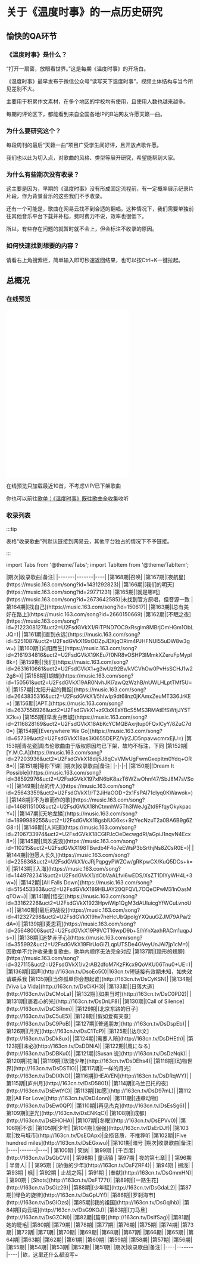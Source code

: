 

# 关于《温度时事》的一点历史研究

## 愉快的QA环节

### 《温度时事》是什么？

“打开一扇窗，放眼看世界。”这是每期《温度时事》的开场白。

《温度时事》最早发布于微信公众号“读写天下温度时事”，视频主体结构与当今所见差别不大。

主要用于积累作文素材，在多个地区的学校均有使用，且使用人数也越来越多。

每期的评论区下，都能看到来自全国各地IP的B站网友许愿天籁一曲。

### 为什么要研究这个？

每段周刊的最后“天籁一曲”项目广受学生间好评，且开放点歌许愿。

我们也以此为切入点，对歌曲的风格、类型等展开研究，希望能帮到大家。

### 为什么有些期次没有收录？

这主要是因为，早期的《温度时事》没有形成固定流程前，有一定概率展示纪录片片段，作为背景音乐的这些我们不予收录。

还有一个可能是，歌曲在网易云找不到合适的翻唱。这种情况下，我们需要单独前往其他音乐平台下载并补档，费时费力不说，效率也很低下。

所以，有些存在问题的就暂时就不会上，但会标注不收录的原因。

### 如何快速找到想要的内容？

请看右上角搜索栏，简单输入即可秒速返回结果，也可以按Ctrl+K一键拉起。

## 总概况

### 在线预览

<iframe frameborder="no" border="0" marginwidth="0" marginheight="0" width="330" height="450" src="//music.163.com/outchain/player?type=0&id=13336455176&auto=1&height=430"></iframe>

在线预览只加载最近10首，不考虑VIP/已下架歌曲

你也可以前往[歌单：《温度时事》既往歌曲全收集](https://music.163.com/#/playlist?id=13336455176)收听

### 收录列表

:::tip

表格“收录歌曲”列默认链接到网易云，其他平台独占的情况下不予链接。

:::

import Tabs from '@theme/Tabs';
import TabItem from '@theme/TabItem';

<Tabs>
  <TabItem value="最新💡151-168期" label="最新💡151-168期" default>
|期次|收录歌曲|备注|
|-------|-------|----|
|第168期|召唤|
|第167期|[夜航星](https://music.163.com/song?id=1431292823)|
|第166期|[我们的明天](https://music.163.com/song?id=29771231)
|第165期|[就是哪吒](https://music.163.com/song?id=2673642585)|未找到官方原唱，但音源一致
|第164期|[找自己](https://music.163.com/song?id=150617)|
|第163期|[总有美好在路上](https://music.163.com/song?id=2660150669)
|第162期|[不眠之夜](https://music.163.com/song?id=2122308127&uct2=U2FsdGVkX1/RiTPND7OC9xRsglm8MBrjOmHGm1ObLJQ=)|
|第161期|[直到永远](https://music.163.com/song?id=5251087&uct2=U2FsdGVkX19xODZpJDXjqORim4PJHFNUl55uDW8w3gw=)
|第160期|[向阳而生](https://music.163.com/song?id=2161934816&uct2=U2FsdGVkX19KEu7f0NR8vOSHP3lMmkXZeruFpMypI8k=)
|第159期|[我们](https://music.163.com/song?id=2631610661&uct2=U2FsdGVkX1+g3wUz92Bv/kVCVhOw0PvHsSCHJ1w22g8=)|
|第158期|[蝴蝶](https://music.163.com/song?id=150561&uct2=U2FsdGVkX19AR0NvhJKl7awQzWzhB/nUWLHLptTMf5U=)|
|第157期|[太阳升起的舞蹈](https://music.163.com/song?id=2643835316&uct2=U2FsdGVkX1/5hIwIp9dt6llnz0jKAmxZeuMT336JrKE=)
|第156期|[APT.](https://music.163.com/song?id=2637558926&uct2=U2FsdGVkX1+z93xXEaYBcS5MS3RMAtEfSWtjJY5TX2k=)
|第155期|[早发白帝城](https://music.163.com/song?id=2116828169&uct2=U2FsdGVkX18AbKcYCMQBAxrjtup0FQxlCyY/8ZuC7d0=)
|第154期|[Everywhere We Go](https://music.163.com/song?id=65739&uct2=U2FsdGVkX18as3KI655DEPZ/VjrZJD5npavwcmrxEjU=)
|第153期|青花瓷|周杰伦歌曲由于版权原因均已下架，故均不标注，下同
|第152期|[Y.M.C.A](https://music.163.com/song?id=27203936&uct2=U2FsdGVkX18dij5J8qCvVMvUgFwmGxepItm0Ydq+OR8=)|
|第151期|等你下课|
  </TabItem>
  <TabItem value="101-150期" label="101-150期">
    |期次|收录歌曲|备注|
|-|-|-|
|第150期|[Dream It Possible](https://music.163.com/song?id=38592976&uct2=U2FsdGVkX197xlN6bK8azT6WZwOhnf47/SbJ8M7sVSo=)|
|第149期|[龙的传人](https://music.163.com/song?id=25643359&uct2=U2FsdGVkX1/rT2JiHaOOD+2x1FsPAl71cIyq0KWawok=)|
|第148期|[不为谁而作的歌](https://music.163.com/song?id=1468115100&uct2=U2FsdGVkX18hCtmnhW5Th3lWeJgZtd9FfqyOkykpacY=)|
|第147期|[天地龙鳞](https://music.163.com/song?id=1899989255&uct2=U2FsdGVkX18gsblUG6xs+9zYecNzuT2a0BA6B9g6ZG8=)|
|第146期|[人间道](https://music.163.com/song?id=2106733974&uct2=U2FsdGVkX18CGIPJcOeDecwgdRI/aGpiJ1nqvN4Ecx8=)|
|第145期|[风吹麦浪](https://music.163.com/song?id=110215&uct2=U2FsdGVkX198TBwdb4F4o7eEWsP3bSrthjNs8ZCsR0E=)|
|第144期|[但愿人长久](https://music.163.com/song?id=225636&uct2=U2FsdGVkX1/cJRjPqpgyPWZCw/gRKpwCX/KuQ5DCs+k=)|
|第143期|[入海](https://music.163.com/song?id=1449782341&uct2=U2FsdGVkX1/dObVaALfvi6wEDS/XsZT1DlYyWH4L+3w=)|
|第142期|[All Falls Down](https://music.163.com/song?id=515453363&uct2=U2FsdGVkX189HBJAY20QFQVL7OQeCPwM31nOasMqTOw=)|
|第141期|[悟空](https://music.163.com/song?id=33162226&uct2=U2FsdGVkX1923HpviWlp1QgM3dAUIuicgYfWCuLvnoU=)|
|第140期|[最后的战役](https://music.163.com/song?id=412327298&uct2=U2FsdGVkX19hv7neHcUbQpolgYXQuuGZJM79APa/2dA=)|
|第139期|[麦恩莉](https://music.163.com/song?id=25648006&uct2=U2FsdGVkX19P9VCT16wpD9b+5/hYnXaxhRACm1uqpJs=)|
|第138期|[追梦赤子心](https://music.163.com/song?id=355992&uct2=U2FsdGVkX19FlrUoGiZLqpUTSDe4GVeyUnJAi7jp1cM=)|因歌单不允许收录重复歌曲，歌单内顺序无法完全对应
|第137期|[隐形的翅膀](https://music.163.com/song?id=327115&uct2=U2FsdGVkX1/v2rAB2dfoM7KzFKcx9QoVKU06Tnu0+UE=)|
|第136期|[回声](http://163cn.tv/DsoEo5O)|163cn.tv短链接有效期未知，如失效请联系我
|第135期|[当你孤单你会想起谁](http://163cn.tv/DsCyKSN)|
|第134期|[Viva La Vida](http://163cn.tv/DsCiKH3)|
|第133期|[日落大道](http://163cn.tv/DsCMoLa)|
|第132期|[如果当时](http://163cn.tv/DsC0PD2)|
|第131期|[裹着心的光](http://163cn.tv/DsDnLF8)|
|第130期|[Call of Silence](http://163cn.tv/DsCSRnm)|
|第129期|[北京东路的日子](http://163cn.tv/DsC5uE5)|
|第128期|[假如爱有天意](http://163cn.tv/DsC9PoB)|
|第127期|[普通朋友](http://163cn.tv/DsDspEb)|
|第126期|[月光](http://163cn.tv/DsC1TcP)|
|第125期|[达尔文](http://163cn.tv/DsDk8ux)|
|第124期|[需要人陪](http://163cn.tv/DsDHEth)|
|第123期|[未必](http://163cn.tv/DsDDNiA)|
|第122期|[風になる](http://163cn.tv/DsDBKu0)|
|第121期|[Susan 说](http://163cn.tv/DsDzNqk)|
|第120期|花海|
|第119期|[玫瑰少年](http://163cn.tv/DsDEhs4)|
|第118期|[动物世界](http://163cn.tv/DsDSTIG)|
|第117期|[一样的月光](http://163cn.tv/DsDIXNO)|
|第116期|[HEAVEN](http://163cn.tv/DsDRqWY)|
|第115期|[庐州月](http://163cn.tv/DsD5801)|
|第114期|[乌兰巴托的夜](http://163cn.tv/DsEwtYC)|
|第113期|[如愿](http://163cn.tv/DsD97mL)|
|第112期|[All For Love](http://163cn.tv/DsD4onn)|
|第111期|[违章动物](http://163cn.tv/DsEw0QP)|
|第110期|[再见杰克](http://163cn.tv/DsEsSg6)|
|第109期|[逆光](http://163cn.tv/DsENKqC)|
|第108期|[成都](http://163cn.tv/DsEHOHA)|
|第107期|[冬眠](http://163cn.tv/DsEPVv0)|
|第106期|不该|
|第105期|少年|
|第104期|[倔强](http://163cn.tv/DsErDJf)|
|第103期|[牧马城市](http://163cn.tv/DsEOApx)|全损音质，不推荐听
|第102期|[Five hundred miles](http://163cn.tv/DsEGxwu)|
|第101期|暗号
  </TabItem>
  <TabItem value="51-100期" label="51-100期">
|期次|收录歌曲|备注|
|----|-------|----|
| 第100期 |  笑纳| 
| 第99期  |  [千百度](http://163cn.tv/DsGbCVl)|  
| 第98期  |  童话镇
| 第97期  |  夜的第七章|  |
| 第96期  |  半兽人|  |
| 第95期  |  [骄傲的少年](http://163cn.tv/DsFZRF4)|  
| 第94期  |  搁浅|  
| 第93期  |  枫|  
| 第92期  |  止战之殇|  
| 第91期  |  [奉献](http://163cn.tv/DsGmmHN)|  
| 第90期  |  [Shots](http://163cn.tv/DsFT77t)|  
|第89期|[一路生花](http://163cn.tv/DsGiz29)|
|第88期|[少年赋](http://163cn.tv/DsGdaL2)|
|第87期|[绿色的旋律](http://163cn.tv/DsGpUYf)|
|第86期|[罗刹海市](http://163cn.tv/DsGIOzs)|
|第85期|[我的祖国](http://163cn.tv/DsGqlhb)|
|第84期|[向云端](http://163cn.tv/DsG9KOJ)|
|第83期|[刀马旦](http://163cn.tv/DsGZCNl)|
|第82期|[篇章](http://163cn.tv/DsIfSag)|
|第81期|她的睫毛|
|第80期|
|第79期|
|第78期|
|第77期|
|第76期|
|第75期|
|第74期|
|第73期|
|第72期|
|第71期|
|第70期|
|第69期|
|第68期|
|第67期|
|第66期|
|第65期|
|第64期|
|第63期|
|第62期|
|第61期|
|第60期|
|第59期|
|第58期|
|第57期|
|第56期|
|第55期|
|第54期|
|第53期|
|第52期|
|第51期|
  </TabItem>
    <TabItem value="1-50期" label="1-50期">
|期次|收录歌曲|备注|
|----|-------|----|
|欸，这里还什么都没写~
  </TabItem>
</Tabs>
